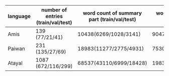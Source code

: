 |language|number of entries (train/val/test)|word count of summary part (train/val/test)|word count of non-summary part (train/val/test)|
|---|---|---|---|
|Amis|139 (77/21/41)|10438(6269/1028/3141)|90477(53021/18725/18731)|
|Paiwan|231 (135/27/69)|18983(11277/2775/4931)|75303(42029/13642/19632)|
|Atayal|1087 (672/116/299)|68537(43110/6999/18428)|198316(123737/24750/49829)|
